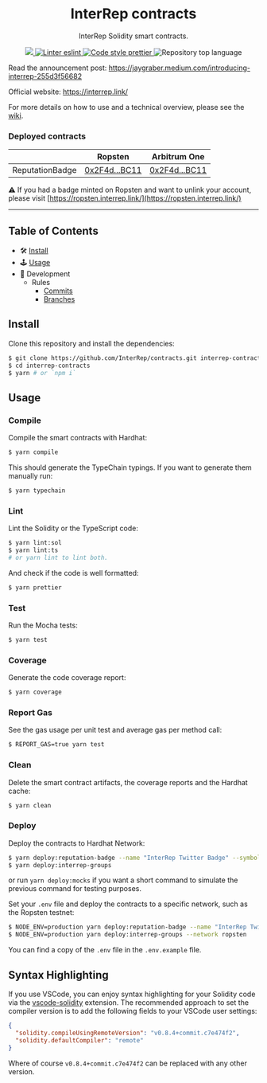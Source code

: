 <p align="center">
    <h1 align="center">
        InterRep contracts
    </h1>
    <p align="center">InterRep Solidity smart contracts.</p>
</p>

<p align="center">
    <a href="https://github.com/InterRep" target="_blank">
        <img src="https://img.shields.io/badge/project-InterRep-blue.svg?style=flat-square">
    </a>
    <a href="https://eslint.org/" target="_blank">
        <img alt="Linter eslint" src="https://img.shields.io/badge/linter-eslint-8080f2?style=flat-square&logo=eslint">
    </a>
    <a href="https://prettier.io/" target="_blank">
        <img alt="Code style prettier" src="https://img.shields.io/badge/code%20style-prettier-f8bc45?style=flat-square&logo=prettier">
    </a>
    <img alt="Repository top language" src="https://img.shields.io/github/languages/top/InterRep/contracts?style=flat-square">
</p>

Read the announcement post: https://jaygraber.medium.com/introducing-interrep-255d3f56682

Official website: https://interrep.link/

For more details on how to use and a technical overview, please see the [wiki](https://github.com/InterRep/contracts/wiki).

### Deployed contracts

|                  | Ropsten           | Arbitrum One    |
|------------------|-------------------|-----------------|
| ReputationBadge   |      [0x2F4d...BC11](https://ropsten.etherscan.io/address/0x2F4d1333337b5C4C47Db5DB3A36eD547a549BC11)       | [0x2F4d...BC11](https://explorer.offchainlabs.com/address/0x2F4d1333337b5C4C47Db5DB3A36eD547a549BC11) |

⚠️ If you had a badge minted on Ropsten and want to unlink your account, please visit [https://ropsten.interrep.link/](https://ropsten.interrep.link/)

---

## Table of Contents

-   🛠 [Install](#install)
-   🕹 [Usage](#usage)
-   🔬 Development
    -   Rules
        -   [Commits](https://github.com/cedoor/cedoor/tree/main/git#commits-rules)
        -   [Branches](https://github.com/cedoor/cedoor/tree/main/git#branch-rules)

## Install

Clone this repository and install the dependencies:

```bash
$ git clone https://github.com/InterRep/contracts.git interrep-contracts
$ cd interrep-contracts
$ yarn # or `npm i`
```

## Usage

### Compile

Compile the smart contracts with Hardhat:

```bash
$ yarn compile
```

This should generate the TypeChain typings. If you want to generate them manually run:

```bash
$ yarn typechain
```

### Lint

Lint the Solidity or the TypeScript code:

```bash
$ yarn lint:sol
$ yarn lint:ts
# or yarn lint to lint both.
```

And check if the code is well formatted:

```bash
$ yarn prettier
```

### Test

Run the Mocha tests:

```bash
$ yarn test
```

### Coverage

Generate the code coverage report:

```bash
$ yarn coverage
```

### Report Gas

See the gas usage per unit test and average gas per method call:

```bash
$ REPORT_GAS=true yarn test
```

### Clean

Delete the smart contract artifacts, the coverage reports and the Hardhat cache:

```bash
$ yarn clean
```

### Deploy

Deploy the contracts to Hardhat Network:

```bash
$ yarn deploy:reputation-badge --name "InterRep Twitter Badge" --symbol iTWITT
$ yarn deploy:interrep-groups
```

or run `yarn deploy:mocks` if you want a short command to simulate the previous command for testing purposes.

Set your `.env` file and deploy the contracts to a specific network, such as the Ropsten testnet:

```bash
$ NODE_ENV=production yarn deploy:reputation-badge --name "InterRep Twitter Badge" --symbol iTWITT --network ropsten
$ NODE_ENV=production yarn deploy:interrep-groups --network ropsten
```

You can find a copy of the `.env` file in the `.env.example` file.

## Syntax Highlighting

If you use VSCode, you can enjoy syntax highlighting for your Solidity code via the
[vscode-solidity](https://github.com/juanfranblanco/vscode-solidity) extension. The recommended approach to set the
compiler version is to add the following fields to your VSCode user settings:

```json
{
  "solidity.compileUsingRemoteVersion": "v0.8.4+commit.c7e474f2",
  "solidity.defaultCompiler": "remote"
}
```

Where of course `v0.8.4+commit.c7e474f2` can be replaced with any other version.
